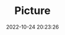 ---
weight: 1
images:
- /images/edited/151.jpeg
title: Picture
date: 2022-10-24 20:23:26
tags: [luminar neo,work,FE 28-70mm F3.5-5.6 OSS,ILCE-7M3,50.0,person,bird]
---